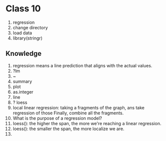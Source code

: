 # Class 10 

1. regression
2. change directory 
3. load data 
4. library(stringr)

## Knowledge 
1. regression means a line prediction that aligns with the actual values.
2. ?lm
3. ~
4. summary 
5. plot
6. as.integer
7. line
8. ? loess
9. local linear regression: taking a fragments of the graph, ans take regression of those Finally, combine all the fragments.
10. What is the purpose of a regression model? 
11. loess(): the higher the span, the more we're reaching a linear regression. 
12. loess(): the smaller the span, the more localize we are. 
13.  
